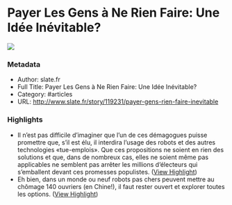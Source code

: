 # Payer Les Gens à Ne Rien Faire: Une Idée Inévitable?

![](https://readwise-assets.s3.amazonaws.com/static/images/article3.5c705a01b476.png)

### Metadata

- Author: slate.fr
- Full Title: Payer Les Gens à Ne Rien Faire: Une Idée Inévitable?
- Category: #articles
- URL: http://www.slate.fr/story/119231/payer-gens-rien-faire-inevitable

### Highlights

- Il n’est pas difficile d’imaginer que l’un de ces démagogues puisse promettre que, s’il est élu, il interdira l’usage des robots et des autres technologies «tue-emplois». Que ces propositions ne soient en rien des solutions et que, dans de nombreux cas, elles ne soient même pas applicables ne semblent pas arrêter les millions d’électeurs qui s’emballent devant ces promesses populistes. ([View Highlight](https://instapaper.com/read/734441928/2803473))
- Eh bien, dans un monde ou neuf robots pas chers peuvent mettre au chômage 140 ouvriers (en Chine!), il faut rester ouvert et explorer toutes les options. ([View Highlight](https://instapaper.com/read/734441928/2803475))
